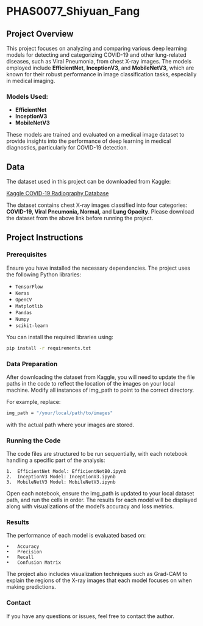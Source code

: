 # PHAS0077_Shiyuan_Fang

## Project Overview

This project focuses on analyzing and comparing various deep learning models for detecting and categorizing COVID-19 and other lung-related diseases, such as Viral Pneumonia, from chest X-ray images. The models employed include **EfficientNet**, **InceptionV3**, and **MobileNetV3**, which are known for their robust performance in image classification tasks, especially in medical imaging.

### Models Used:
- **EfficientNet**
- **InceptionV3**
- **MobileNetV3**

These models are trained and evaluated on a medical image dataset to provide insights into the performance of deep learning in medical diagnostics, particularly for COVID-19 detection.

## Data

The dataset used in this project can be downloaded from Kaggle:

[Kaggle COVID-19 Radiography Database](https://www.kaggle.com/datasets/tawsifurrahman/covid19-radiography-database/code)

The dataset contains chest X-ray images classified into four categories: **COVID-19, Viral Pneumonia, Normal,** and **Lung Opacity**. Please download the dataset from the above link before running the project.

## Project Instructions

### Prerequisites

Ensure you have installed the necessary dependencies. The project uses the following Python libraries:

- `TensorFlow`
- `Keras`
- `OpenCV`
- `Matplotlib`
- `Pandas`
- `Numpy`
- `scikit-learn`

You can install the required libraries using:

```bash
pip install -r requirements.txt
```
### Data Preparation

After downloading the dataset from Kaggle, you will need to update the file paths in the code to reflect the location of the images on your local machine. Modify all instances of img_path to point to the correct directory.

For example, replace:
```bash
img_path = "/your/local/path/to/images"
```
with the actual path where your images are stored.

### Running the Code

The code files are structured to be run sequentially, with each notebook handling a specific part of the analysis:

	1.	EfficientNet Model: EfficientNetB0.ipynb
	2.	InceptionV3 Model: InceptionV3.ipynb
	3.	MobileNetV3 Model: MobileNetV3.ipynb

Open each notebook, ensure the img_path is updated to your local dataset path, and run the cells in order. The results for each model will be displayed along with visualizations of the model’s accuracy and loss metrics.

### Results

The performance of each model is evaluated based on:

	•	Accuracy
	•	Precision
	•	Recall
	•	Confusion Matrix

The project also includes visualization techniques such as Grad-CAM to explain the regions of the X-ray images that each model focuses on when making predictions.

### Contact

If you have any questions or issues, feel free to contact the author.
